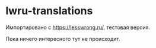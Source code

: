# lwru-translations

Импортировано с <https://lesswrong.ru/>, тестовая версия.

Пока ничего интересного тут не происходит.
